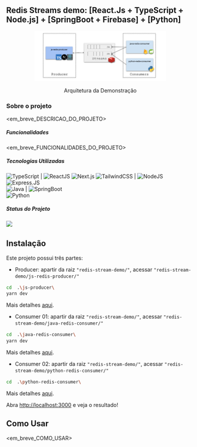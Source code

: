 ## Redis Streams demo: [React.Js + TypeScript + Node.js] + [SpringBoot + Firebase] + [Python]

<div align="center">
  <img  width="70%" 
    src="https://github.com/gustavoramosdesousa/redis-stream-demo/blob/main/images/redis-stream-demo.png" alt="redis-arch" />
  <p>Arquitetura da Demonstração</p>
</div>


### Sobre o projeto
<em_breve_DESCRICAO_DO_PROJETO>
<!--
Trata-se de uma aplicação de demonstração que se propõe a integrar os serviços do Firebase (versão superior a 9) com ReactJS. O diferencial do projeto é que ele é totalmente tipado, fazendo forte uso do TypeScript. 
-->
##### Funcionalidades
<em_breve_FUNCIONALIDADES_DO_PROJETO>
<!--
- Salvar documentos no firebase (utilizando [addDoc](https://firebase.google.com/docs/reference/js/firestore_?hl=pt-br#adddoc));
- Recuperar documentos via chamada síncrona (utilizando [getDocs](https://firebase.google.com/docs/reference/js/firestore_?hl=pt-br#getdocs));
- Recuperar documento de forma automática (utilizando [onSnapShot](https://firebase.google.com/docs/reference/js/firestore_?hl=pt-br#onsnapshot)).
-->
##### Tecnologias Utilizadas
 ![TypeScript](https://img.shields.io/badge/-TypeScript-blue?style=flat&logo=typescript&logoColor=white) | ![ReactJS](https://img.shields.io/badge/-ReactJs-0A1A2F?style=flat&logo=react) ![Next.js](https://img.shields.io/badge/-Next.js-0A1A2F?style=flat&logo=next.js) ![TailwindCSS](https://img.shields.io/badge/-TailwindCSS-06B6D4?style=flat&logo=tailwindcss&logoColor=black) | ![NodeJS](https://img.shields.io/badge/-Node.Js-green?style=flat&logo=node) ![Express.JS](https://img.shields.io/badge/-Express.Js-0A1A2F?style=flat&logo=express)
<br/>
![Java](https://img.shields.io/badge/-Java-orange?style=flat&logo=openjdk&logoColor=white) | ![SpringBoot](https://img.shields.io/badge/-SpringBoot-0A1A2F?style=flat&logo=springboot)
<br/>
![Python](https://img.shields.io/badge/-Phyton-orange?style=flat&logo=python&logoColor=white)

##### Status do Projeto
![](https://img.shields.io/badge/STATUS-EM_ANDAMENTO-orange)

## Instalação

Este projeto possui três partes:
- Producer: apartir da raiz `"redis-stream-demo/"`, acessar `"redis-stream-demo/js-redis-producer/"`
```bash
cd  .\js-producer\
yarn dev
```
Mais detalhes [aqui](https://github.com/gustavoramosdesousa/redis-stream-demo/tree/main/js-redis-producer).

- Consumer 01: apartir da raiz `"redis-stream-demo/"`, acessar `"redis-stream-demo/java-redis-consumer/"`
```bash
cd  .\java-redis-consumer\
yarn dev
```
Mais detalhes [aqui](https://github.com/gustavoramosdesousa/redis-stream-demo/tree/main/java-redis-consumer).

- Consumer 02: apartir da raiz `"redis-stream-demo/"`, acessar `"redis-stream-demo/python-redis-consumer/"`
```bash
cd  .\python-redis-consumer\

```
Mais detalhes [aqui](https://github.com/gustavoramosdesousa/redis-stream-demo/tree/main/python-redis-consumer).


Abra [http://localhost:3000](http://localhost:3000) e veja o resultado!
<!--
Você deve, contudo, atualizar os arquivos

`".../firebase.ts"` para colocar suas credenciais de acesso ao firebase:
```typescript



```

E remover o import, também do arquivo firebase.ts:

`import {API_KEY, AUTH_DOMAIN, DATABASE_URL, PROJECT_ID, STORAGE_BUCKET, MESSAGING_SENDER_ID, APP_ID} from '../../app/private';`
-->
## Como Usar
<em_breve_COMO_USAR>